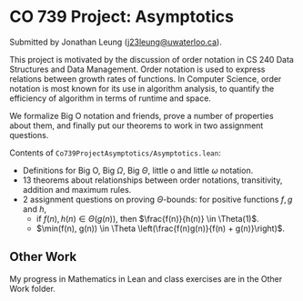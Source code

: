 # CO 739 Project: Asymptotics

Submitted by Jonathan Leung (j23leung@uwaterloo.ca).

This project is motivated by the discussion of order notation
in CS 240 Data Structures and Data Management. Order notation
is used to express relations between growth rates of functions.
In Computer Science, order notation is most known for its use
in algorithm analysis, to quantify the efficiency of algorithm
in terms of runtime and space.

We formalize Big O notation and friends, prove a number of
properties about them, and finally put our theorems to work in
two assignment questions.

Contents of `Co739ProjectAsymptotics/Asymptotics.lean`:
- Definitions for Big O, Big $\Omega$, Big $\Theta$,
  little o and little $\omega$ notation.
- 13 theorems about relationships between order notations,
  transitivity, addition and maximum rules.
- 2 assignment questions on proving $\Theta$-bounds:
  for positive functions $f, g$ and $h$,
    - if $f(n), h(n) \in \Theta(g(n))$,
      then $\frac{f(n)}{h(n)} \in \Theta(1)$.
    - $\min(f(n), g(n)) \in \Theta
       \left(\frac{f(n)g(n)}{f(n) + g(n)}\right)$.

## Other Work
My progress in Mathematics in Lean and class exercises are in the Other Work folder.
